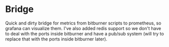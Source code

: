 # Bridge

Quick and dirty bridge for metrics from bitburner scripts to prometheus, so grafana can visualize them.
I've also added redis support so we don't have to deal with the ports inside bitburner and have a pub/sub system (will try to replace that with the ports inside bitburner later).